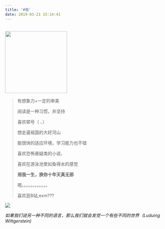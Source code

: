 ```yaml
---
title: '#我'
date: 2019-03-21 15:14:41
---
```

<br>
<img src="https://avatars3.githubusercontent.com/u/21211456"  style="height:200px;width:200px"/>
<blockquote class="blockquote-center">
有想象力+一定的审美

阅读是一种习惯，并坚持

喜欢顿号（ 、）

想走遍祖国的大好河山

能很快的适应环境，学习能力也不错

喜欢恐怖悬疑类的小说、

喜欢在游泳池里如鱼得水的感觉

**用我一生，换你十年天真无邪**

嗯。。。。。。。。。。。。

喜欢逛B站,exm???
</blockquote>


<img src="https://wx2.sinaimg.cn/mw1024/8954143dgy1g1borydaxuj21900u0tzr.jpg">

_如果我们说另一种不同的语言，那么我们就会发觉一个有些不同的世界（Luduing Wittgerstein)_
